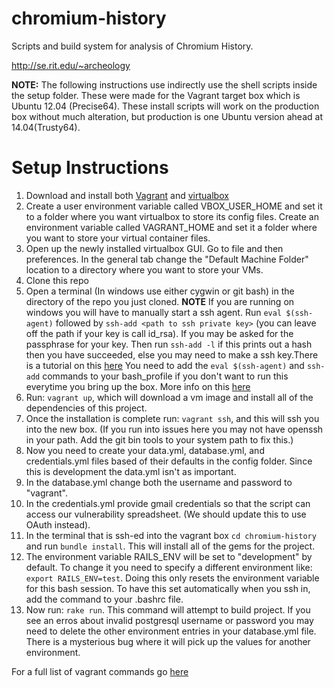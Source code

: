 chromium-history
================

Scripts and build system for analysis of Chromium History.

http://se.rit.edu/~archeology

**NOTE:** The following instructions use indirectly use the shell scripts inside the setup folder. These were made for the Vagrant target box which is Ubuntu 12.04 (Precise64). These install scripts will work on the production box without much alteration, but production is one Ubuntu version ahead at 14.04(Trusty64). 

Setup Instructions
==================

1. Download and install both [Vagrant](https://www.vagrantup.com/downloads.html) and [virtualbox](https://www.virtualbox.org/wiki/Downloads)
2. Create a user environment variable called VBOX_USER_HOME and set it to a folder where you want virtualbox to store its config files. Create an environment variable called VAGRANT_HOME and set it a folder where you want to store your virtual container files.
3. Open up the newly installed virtualbox GUI. Go to file and then preferences. In the general tab change the "Default Machine Folder" location to a directory where you want to store your VMs.
4. Clone this repo
5. Open a terminal (In windows use either cygwin or git bash) in the directory of the repo you just cloned.
**NOTE** If you are running on windows you will have to manually start a ssh agent. Run `eval $(ssh-agent)` followed by `ssh-add <path to ssh private key>` (you can leave off the path if your key is call id_rsa). If you may be asked for the passphrase for your key. Then run `ssh-add -l` if this prints out a hash then you have succeeded, else you may need to make a ssh key.There is a tutorial on this [here](https://help.github.com/articles/generating-ssh-keys/) You need to add the `eval $(ssh-agent)` and `ssh-add` commands to your bash_profile if you don't want to run this everytime you bring up the box. More info on this [here](http://www.phase2technology.com/blog/running-an-ssh-agent-with-vagrant/)
6. Run: `vagrant up`, which will download a vm image and install all of the dependencies of this project.
7. Once the installation is complete run: `vagrant ssh`, and this will ssh you into the new box. (If you run into issues here you may not have openssh in your path. Add the git bin tools to your system path to fix this.) 
8. Now you need to create your data.yml, database.yml, and credentials.yml files based of their defaults in the config folder. Since this is development the data.yml isn't as important. 
9. In the database.yml change both the username and password to "vagrant". 
10. In the credentials.yml provide gmail credentials so that the script can access our vulnerability spreadsheet. (We should update this to use OAuth instead). 
11. In the terminal that is ssh-ed into the vagrant box `cd chromium-history` and run `bundle install`. This will install all of the gems for the project. 
12. The environment variable RAILS\_ENV will be set to "development" by default. To change it you need to specify a different environment like: `export RAILS_ENV=test`. Doing this only resets the environment variable for this bash session. To have this set automatically when you ssh in, add the command to your .bashrc file. 
13. Now run: `rake run`. This command will attempt to build project. If you see an erros about invalid postgresql username or password you may need to delete the other environment entries in your database.yml file. There is a mysterious bug where it will pick up the values for another environment. 

For a full list of vagrant commands go [here](https://docs.vagrantup.com/v2/cli/index.html)

